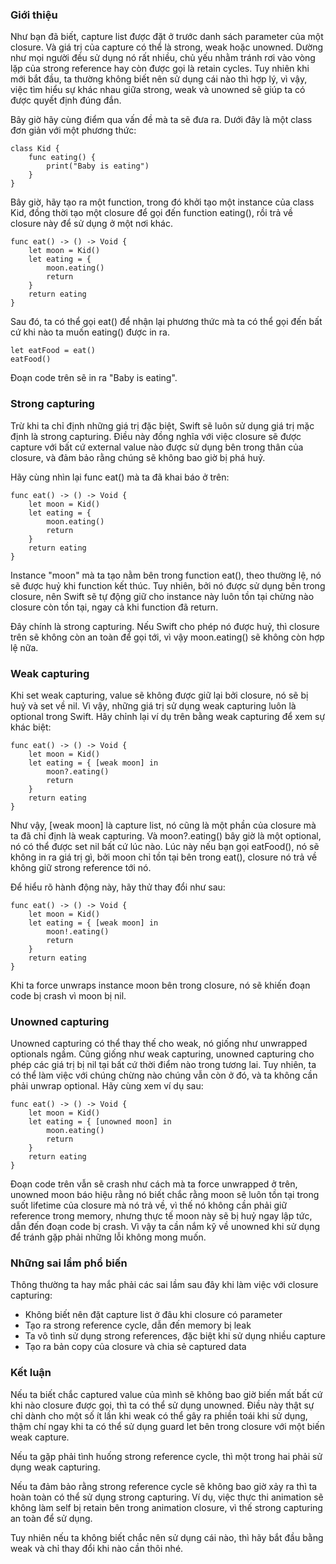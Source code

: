 ### Giới thiệu
Như bạn đã biết, capture list được đặt ở trước danh sách parameter của một closure. Và giá trị của capture có thể là strong, weak hoặc unowned. Dường như mọi người đều sử dụng nó rất nhiều, chủ yếu nhằm tránh rơi vào vòng lặp của strong reference hay còn được gọi là retain cycles. Tuy nhiên khi mới bắt đầu, ta thường không biết nên sử dụng cái nào thì hợp lý, vì vậy, việc tìm hiểu sự khác nhau giữa strong, weak và unowned sẽ giúp ta có được quyết định đúng đắn. 

Bây giờ hãy cùng điểm qua vấn đề mà ta sẽ đưa ra. Dưới đây là một class đơn giản với một phương thức:
```
class Kid {
    func eating() {
        print("Baby is eating")
    }
}
```

Bây giờ, hãy tạo ra một function, trong đó khởi tạo một instance của class Kid, đồng thời tạo một closure để gọi đến function eating(), rồi trả về closure này để sử dụng ở một nơi khác.
```
func eat() -> () -> Void {
    let moon = Kid()
    let eating = {
        moon.eating()
        return
    }
    return eating
}
```

Sau đó, ta có thể gọi eat() để nhận lại phương thức mà ta có thể gọi đến bất cứ khi nào ta muốn eating() được in ra.
```
let eatFood = eat()
eatFood()
```

Đoạn code trên sẽ in ra "Baby is eating".

### Strong capturing
Trừ khi ta chỉ định những giá trị đặc biệt, Swift sẽ luôn sử dụng giá trị mặc định là strong capturing. Điều này đồng nghĩa với việc closure sẽ được capture với bất cứ external value nào được sử dụng bên trong thân của closure, và đảm bảo rằng chúng sẽ không bao giờ bị phá huỷ.

Hãy cùng nhìn lại func eat() mà ta đã khai báo ở trên:
```
func eat() -> () -> Void {
    let moon = Kid()
    let eating = {
        moon.eating()
        return
    }
    return eating
}
```

Instance "moon" mà ta tạo nằm bên trong function eat(), theo thường lệ, nó sẽ được huỷ khi function kết thúc. Tuy nhiên, bởi nó được sử dụng bên trong closure, nên Swift sẽ tự động giữ cho instance này luôn tồn tại chừng nào closure còn tồn tại, ngay cả khi function đã return.

Đây chính là strong capturing. Nếu Swift cho phép nó được huỷ, thì closure trên sẽ không còn an toàn để gọi tới, vì vậy moon.eating() sẽ không còn hợp lệ nữa.

### Weak capturing
Khi set weak capturing, value sẽ không được giữ lại bởi closure, nó sẽ bị huỷ và set về nil. Vì vậy, những giá trị sử dụng weak capturing luôn là optional trong Swift. Hãy chỉnh lại ví dụ trên bằng weak capturing để xem sự khác biệt:

```
func eat() -> () -> Void {
    let moon = Kid()
    let eating = { [weak moon] in
        moon?.eating()
        return
    }
    return eating
}
```
Như vậy, [weak moon] là capture list, nó cũng là một phần của closure mà ta đã chỉ định là weak capturing. Và moon?.eating() bây giờ là một optional, nó có thể được set nil bất cứ lúc nào. Lúc này nếu bạn gọi eatFood(), nó sẽ không in ra giá trị gì, bởi moon chỉ tồn tại bên trong eat(), closure nó trả về không giữ strong reference tới nó.

Để hiểu rõ hành động này, hãy thử thay đổi như sau:

```
func eat() -> () -> Void {
    let moon = Kid()
    let eating = { [weak moon] in
        moon!.eating()
        return
    }
    return eating
}
```
Khi ta force unwraps instance moon bên trong closure, nó sẽ khiến đoạn code bị crash vì moon bị nil.

### Unowned capturing
Unowned capturing có thể thay thế cho weak, nó giống như unwrapped optionals ngầm. Cũng giống như weak capturing, unowned capturing cho phép các giá trị bị nil tại bất cứ thời điểm nào trong tương lai. Tuy nhiên, ta có thể làm việc với chúng chừng nào chúng vẫn còn ở đó, và ta không cần phải unwrap optional. Hãy cùng xem ví dụ sau:

```
func eat() -> () -> Void {
    let moon = Kid()
    let eating = { [unowned moon] in
        moon.eating()
        return
    }
    return eating
}
```
Đoạn code trên vẫn sẽ crash như cách mà ta force unwrapped ở trên, unowned moon báo hiệu rằng nó biết chắc rằng moon sẽ luôn tồn tại trong suốt lifetime của closure mà nó trả về, vì thế nó không cần phải giữ reference trong memory, nhưng thực tế moon này sẽ bị huỷ ngay lập tức, dẫn đến đoạn code bị crash. Vì vậy ta cần nắm kỹ về unowned khi sử dụng để tránh gặp phải những lỗi không mong muốn.

### Những sai lầm phổ biến
Thông thường ta hay mắc phải các sai lầm sau đây khi làm việc với closure capturing:

- Không biết nên đặt capture list ở đâu khi closure có parameter
- Tạo ra strong reference cycle, dẫn đến memory bị leak
- Ta vô tình sử dụng strong references, đặc biệt khi sử dụng nhiều capture
- Tạo ra bản copy của closure và chia sẻ captured data

### Kết luận
Nếu ta biết chắc captured value của mình sẽ không bao giờ biến mất bất cứ khi nào closure được gọi, thì ta có thể sử dụng unowned. Điều này thật sự chỉ dành cho một số ít lần khi weak có thể gây ra phiền toái khi sử dụng, thậm chí ngay khi ta có thể sử dụng guard let bên trong closure với một biến weak capture.

Nếu ta gặp phải tình huống strong reference cycle, thì một trong hai phải sử dụng weak capturing. 

Nếu ta đảm bảo rằng strong reference cycle sẽ không bao giờ xảy ra thì ta hoàn toàn có thể sử dụng strong capturing. Ví dụ, việc thực thi animation sẽ không làm self bị retain bên trong animation closure, vì thế strong capturing an toàn để sử dụng.

Tuy nhiên nếu ta không biết chắc nên sử dụng cái nào, thì hãy bắt đầu bằng weak và chỉ thay đổi khi nào cần thôi nhé.